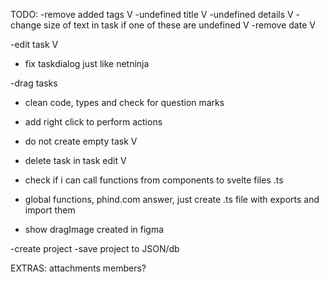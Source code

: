 TODO:
-remove added tags V
-undefined title V
-undefined details V
-change size of text in task if one of these are undefined V
-remove date V

-edit task V

- fix taskdialog just like netninja

-drag tasks

- clean code, types and check for question marks
- add right click to perform actions

- do not create empty task V
- delete task in task edit V

- check if i can call functions from components to svelte files .ts

- global functions, phind.com answer, just create .ts file with exports and import them

- show dragImage created in figma

-create project
-save project to JSON/db

EXTRAS:
attachments
members?


